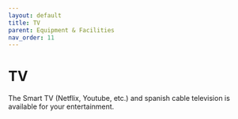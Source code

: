```yaml
---
layout: default
title: TV
parent: Equipment & Facilities
nav_order: 11
---
```


# TV

The Smart TV (Netflix, Youtube, etc.) and spanish cable television is available for your entertainment.